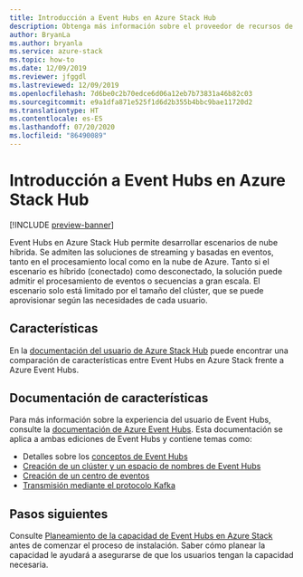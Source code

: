 ```yaml
---
title: Introducción a Event Hubs en Azure Stack Hub
description: Obtenga más información sobre el proveedor de recursos de Event Hubs en Azure Stack Hub.
author: BryanLa
ms.author: bryanla
ms.service: azure-stack
ms.topic: how-to
ms.date: 12/09/2019
ms.reviewer: jfggdl
ms.lastreviewed: 12/09/2019
ms.openlocfilehash: 7d6be0c2b70edce6d06a12eb7b73831a46b82c03
ms.sourcegitcommit: e9a1dfa871e525f1d6d2b355b4bbc9bae11720d2
ms.translationtype: HT
ms.contentlocale: es-ES
ms.lasthandoff: 07/20/2020
ms.locfileid: "86490089"
---
```

# <a name="event-hubs-on-azure-stack-hub-overview"></a>Introducción a Event Hubs en Azure Stack Hub

[!INCLUDE [preview-banner](../includes/event-hubs-preview.md)]

Event Hubs en Azure Stack Hub permite desarrollar escenarios de nube híbrida. Se admiten las soluciones de streaming y basadas en eventos, tanto en el procesamiento local como en la nube de Azure. Tanto si el escenario es híbrido (conectado) como desconectado, la solución puede admitir el procesamiento de eventos o secuencias a gran escala. El escenario solo está limitado por el tamaño del clúster, que se puede aprovisionar según las necesidades de cada usuario. 

## <a name="features"></a>Características

En la [documentación del usuario de Azure Stack Hub](../user/event-hubs-overview.md) puede encontrar una comparación de características entre Event Hubs en Azure Stack frente a Azure Event Hubs.

## <a name="feature-documentation"></a>Documentación de características

Para más información sobre la experiencia del usuario de Event Hubs, consulte la [documentación de Azure Event Hubs](/azure/event-hubs/). Esta documentación se aplica a ambas ediciones de Event Hubs y contiene temas como:

- Detalles sobre los [conceptos de Event Hubs](/azure/event-hubs/event-hubs-features)
- [Creación de un clúster y un espacio de nombres de Event Hubs](/azure/event-hubs/event-hubs-dedicated-cluster-create-portal)
- [Creación de un centro de eventos](/azure/event-hubs/event-hubs-create#create-an-event-hub)
- [Transmisión mediante el protocolo Kafka](/azure/event-hubs/event-hubs-quickstart-kafka-enabled-event-hubs)


## <a name="next-steps"></a>Pasos siguientes

Consulte [Planeamiento de la capacidad de Event Hubs en Azure Stack](event-hubs-rp-capacity-planning.md) antes de comenzar el proceso de instalación. Saber cómo planear la capacidad le ayudará a asegurarse de que los usuarios tengan la capacidad necesaria.

